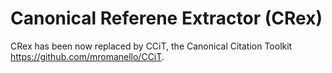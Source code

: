 Canonical Referene Extractor (CRex)
====================================

CRex has been now replaced by CCiT, the Canonical Citation Toolkit https://github.com/mromanello/CCiT.